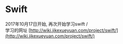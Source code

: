 Swift
===
2017年10月17日开始, 再次开始学习swift   /<br>
学习的网址 [http://wiki.jikexueyuan.com/project/swift/](http://wiki.jikexueyuan.com/project/swift/)
